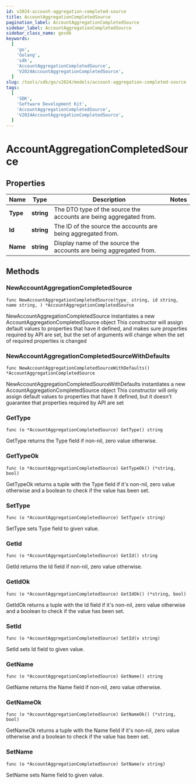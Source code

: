 ```yaml
---
id: v2024-account-aggregation-completed-source
title: AccountAggregationCompletedSource
pagination_label: AccountAggregationCompletedSource
sidebar_label: AccountAggregationCompletedSource
sidebar_class_name: gosdk
keywords:
  [
    'go',
    'Golang',
    'sdk',
    'AccountAggregationCompletedSource',
    'V2024AccountAggregationCompletedSource',
  ]
slug: /tools/sdk/go/v2024/models/account-aggregation-completed-source
tags:
  [
    'SDK',
    'Software Development Kit',
    'AccountAggregationCompletedSource',
    'V2024AccountAggregationCompletedSource',
  ]
---
```


# AccountAggregationCompletedSource

## Properties

| Name | Type | Description | Notes |
| --- | --- | --- | --- |
| **Type** | **string** | The DTO type of the source the accounts are being aggregated from. |
| **Id** | **string** | The ID of the source the accounts are being aggregated from. |
| **Name** | **string** | Display name of the source the accounts are being aggregated from. |

## Methods

### NewAccountAggregationCompletedSource

`func NewAccountAggregationCompletedSource(type_ string, id string, name string, ) *AccountAggregationCompletedSource`

NewAccountAggregationCompletedSource instantiates a new AccountAggregationCompletedSource object This constructor will assign default values to properties that have it defined, and makes sure properties required by API are set, but the set of arguments will change when the set of required properties is changed

### NewAccountAggregationCompletedSourceWithDefaults

`func NewAccountAggregationCompletedSourceWithDefaults() *AccountAggregationCompletedSource`

NewAccountAggregationCompletedSourceWithDefaults instantiates a new AccountAggregationCompletedSource object This constructor will only assign default values to properties that have it defined, but it doesn't guarantee that properties required by API are set

### GetType

`func (o *AccountAggregationCompletedSource) GetType() string`

GetType returns the Type field if non-nil, zero value otherwise.

### GetTypeOk

`func (o *AccountAggregationCompletedSource) GetTypeOk() (*string, bool)`

GetTypeOk returns a tuple with the Type field if it's non-nil, zero value otherwise and a boolean to check if the value has been set.

### SetType

`func (o *AccountAggregationCompletedSource) SetType(v string)`

SetType sets Type field to given value.

### GetId

`func (o *AccountAggregationCompletedSource) GetId() string`

GetId returns the Id field if non-nil, zero value otherwise.

### GetIdOk

`func (o *AccountAggregationCompletedSource) GetIdOk() (*string, bool)`

GetIdOk returns a tuple with the Id field if it's non-nil, zero value otherwise and a boolean to check if the value has been set.

### SetId

`func (o *AccountAggregationCompletedSource) SetId(v string)`

SetId sets Id field to given value.

### GetName

`func (o *AccountAggregationCompletedSource) GetName() string`

GetName returns the Name field if non-nil, zero value otherwise.

### GetNameOk

`func (o *AccountAggregationCompletedSource) GetNameOk() (*string, bool)`

GetNameOk returns a tuple with the Name field if it's non-nil, zero value otherwise and a boolean to check if the value has been set.

### SetName

`func (o *AccountAggregationCompletedSource) SetName(v string)`

SetName sets Name field to given value.
